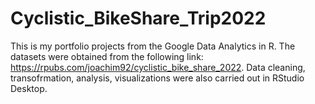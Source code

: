 # Cyclistic_BikeShare_Trip2022
This is my portfolio projects from the Google Data Analytics in R.
The datasets were obtained from the following link: https://rpubs.com/joachim92/cyclistic_bike_share_2022.
Data cleaning, transofrmation, analysis, visualizations were also carried out in RStudio Desktop.
